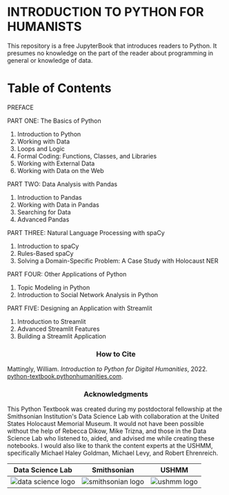 # INTRODUCTION TO PYTHON FOR HUMANISTS
This repository is a free JupyterBook that introduces readers to Python. It presumes no knowledge on the part of the reader about programming in general or knowledge of data.


# Table of Contents
PREFACE

PART ONE: The Basics of Python
   1. Introduction to Python
   2. Working with Data
   3. Loops and Logic
   4. Formal Coding: Functions, Classes, and Libraries
   5. Working with External Data
   6. Working with Data on the Web

PART TWO: Data Analysis with Pandas
   1. Introduction to Pandas
   2. Working with Data in Pandas
   3. Searching for Data
   4. Advanced Pandas

PART THREE: Natural Language Processing with spaCy
   1. Introduction to spaCy
   2. Rules-Based spaCy
   3. Solving a Domain-Specific Problem: A Case Study with Holocaust NER

PART FOUR: Other Applications of Python
   1. Topic Modeling in Python
   2. Introduction to Social Network Analysis in Python

PART FIVE: Designing an Application with Streamlit
   1. Introduction to Streamlit
   2. Advanced Streamlit Features
   3. Building a Streamlit Application

 ### <p align="center">How to Cite</p>
 Mattingly, William. <i>Introduction to Python for Digital Humanities</i>, 2022. <a href="python-textbook.pythonhumanities.com" target="_blank">python-textbook.pythonhumanities.com</a>.
 <p align="center">

 ### <p align="center">Acknowledgments</p>
 This Python Textbook was created during my postdoctoral fellowship at the Smithsonian Institution's Data Science Lab with collaboration at the United States Holocaust Memorial Museum. It would not have been possible without the help of Rebecca Dikow, Mike Trizna, and those in the Data Science Lab who listened to, aided, and advised me while creating these notebooks. I would also like to thank the content experts at the USHMM, specifically Michael Haley Goldman, Michael Levy, and Robert Ehrenreich.

 <p align="center">

 Data Science Lab             |  Smithsonian | USHMM
 :-------------------------:|:-------------------------:|:-------------------------:
 ![data science logo](./images/data_science_lab_logo.png) | ![smithsonian logo](./images/si_logo.jpg) | ![ushmm logo](./images/ushmm_logo.jpg)
 </p>
